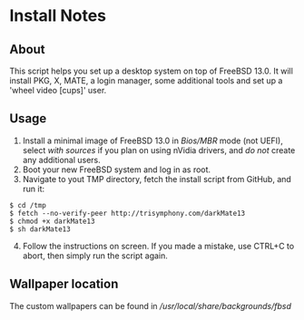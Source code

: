# Install Notes


## About
This script helps you set up a desktop system on top of FreeBSD 13.0. It will install PKG, X, MATE, a login manager, some additional tools and set up a 'wheel video [cups]' user.

## Usage
1. Install a minimal image of FreeBSD 13.0 in *Bios/MBR* mode (not UEFI), select *with sources* if you plan on using nVidia drivers, and *do not* create any additional users.
2. Boot your new FreeBSD system and log in as root.
3. Navigate to yout TMP directory, fetch the install script from GitHub, and run it:
```
$ cd /tmp
$ fetch --no-verify-peer http://trisymphony.com/darkMate13
$ chmod +x darkMate13
$ sh darkMate13
```
4. Follow the instructions on screen. If you made a mistake, use CTRL+C to abort, then simply run the script again.

## Wallpaper location
The custom wallpapers can be found in */usr/local/share/backgrounds/fbsd*
